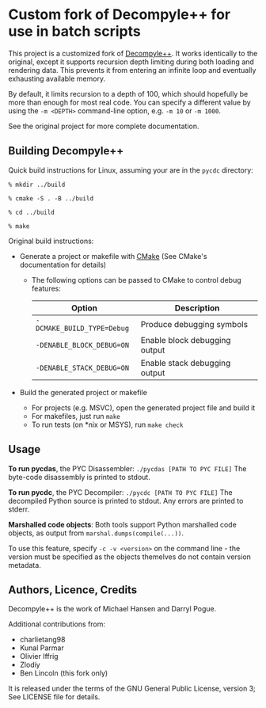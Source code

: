 # Custom fork of Decompyle++ for use in batch scripts

This project is a customized fork of [Decompyle++](https://github.com/zrax/pycdc). It works identically to the original, except it supports recursion depth limiting during both loading and rendering data. This prevents it from entering an infinite loop and eventually exhausting available memory.

By default, it limits recursion to a depth of 100, which should hopefully be more than enough for most real code. You can specify a different value by using the `-m <DEPTH>` command-line option, e.g. `-m 10` or `-m 1000`.

See the original project for more complete documentation.

## Building Decompyle++

Quick build instructions for Linux, assuming your are in the `pycdc` directory:

```
% mkdir ../build

% cmake -S . -B ../build

% cd ../build

% make
```

Original build instructions:

* Generate a project or makefile with [CMake](http://www.cmake.org) (See CMake's documentation for details)
  * The following options can be passed to CMake to control debug features:

    | Option | Description |
    | --- | --- |
    | `-DCMAKE_BUILD_TYPE=Debug` | Produce debugging symbols |
    | `-DENABLE_BLOCK_DEBUG=ON` | Enable block debugging output |
    | `-DENABLE_STACK_DEBUG=ON` | Enable stack debugging output |

* Build the generated project or makefile
  * For projects (e.g. MSVC), open the generated project file and build it
  * For makefiles, just run `make`
  * To run tests (on \*nix or MSYS), run `make check`

## Usage
**To run pycdas**, the PYC Disassembler:
`./pycdas [PATH TO PYC FILE]`
The byte-code disassembly is printed to stdout.

**To run pycdc**, the PYC Decompiler: 
`./pycdc [PATH TO PYC FILE]`
The decompiled Python source is printed to stdout.
Any errors are printed to stderr.

**Marshalled code objects**:
Both tools support Python marshalled code objects, as output from `marshal.dumps(compile(...))`.

To use this feature, specify `-c -v <version>` on the command line - the version must be specified as the objects themelves do not contain version metadata.

## Authors, Licence, Credits
Decompyle++ is the work of Michael Hansen and Darryl Pogue.

Additional contributions from:
* charlietang98
* Kunal Parmar
* Olivier Iffrig
* Zlodiy
* Ben Lincoln (this fork only)

It is released under the terms of the GNU General Public License, version 3;
See LICENSE file for details.

